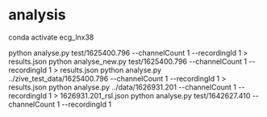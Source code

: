 # analysis
conda activate ecg_lnx38 

python analyse.py test/1625400.796 --channelCount 1 --recordingId 1 > results.json
python analyse_new.py test/1625400.796 --channelCount 1 --recordingId 1 > results.json
python analyse.py ../zive_test_data/1625400.796  --channelCount 1 --recordingId 1 > results.json
python analyse.py ../data/1626931.201  --channelCount 1 --recordingId 1 > 1626931.201_rsl.json
python analyse.py test/1642627.410 --channelCount 1 --recordingId 1

